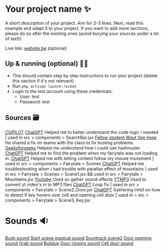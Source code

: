 # Your project name ✨

A short description of your project. Aim for 2-3 lines.
Next, read this example and adapt it to your project.
If you want to add more sections, please do so after the existing ones (avoid burying your sources under a lot of text!).

Live link: [website.be](website.be) (optional)

## Up & running (optional) 🏃‍➡️

- This should contain step by step instructions to run your project (delete this section if it's not relevant)
- Run `php artisan launch:rocket`
- Login to the test account using these credentials:
  - User: test
  - Password: test

## Sources 🗃️

[COPILOT](https://github.com/features/copilot)
[ChatGPT](https://chatgpt.com/share/682a1119-b828-800e-9533-ca6139d7db06) Helped me to better understand the code logic i needed | used in src > components > SearchBar.jsx
[Fellow student Wout Van Impe](https://chatgpt.com/share/682b3eeb-8054-8003-ab2b-8ca273860191) He shared a fix on teams with the class to fix hosting problems.
[Geeksforgeeks](https://www.geeksforgeeks.org/hashrouter-in-react-router/) Helped me understand how i could use hashrouter.
[ChatGPT](https://chatgpt.com/share/682c555a-2c58-800e-a9fe-0950d7e1641a) Helped me to find the problem when my fairytale was not loading in.
[ChatGPT](https://chatgpt.com/share/682d9d3c-104c-800e-9213-4b9cdd25dd22) Helped me with letting content follow my mouse movement | used in src > components > Fairytale > Scenes
[ChatGPT](https://chatgpt.com/share/682dec48-a6b0-800e-8ab6-06f3de22165d) Helped me troubleshooting when i had trouble with parallax effect of mountains | used in src > Fairytale > Scenes > Scene1.jsx && used in src > Fairytale > Mountains.jsx
[Youtube](https://youtube.be) Used so gather sound effects
[YTMP3](https://ytmp3.la/LOF8/) Used to convert yt video's in to MP3 files
[ChatGPT](https://chatgpt.com/share/682f4d63-4fb4-800e-afe3-1ed53e8ed1f2) Loop fix | used in src > components > Fairytale > Scene2_Door.jsx
[ChatGPT](https://chatgpt.com/share/68306085-ce90-800e-87fb-f9c0c9eb455d) Gathering intell on how to detect if key hovers over cell and opening cell door | used in > src > components > Fairytale > Scene3_Key.jsx

# Sounds 🔉
[Bush sound](https://www.youtube.com/watch?v=6U1r-t_caoU&ab_channel=FieldRecordings%28RelaxingSounds%29)
[Start scene magical sound](https://www.youtube.com/watch?v=h5fFaG1haNM&ab_channel=SMTseries)
[Sountrack scene2](https://www.youtube.com/watch?v=CDWtH8eHeEU&ab_channel=ArondightStudios)
[Door opening sound](https://www.youtube.com/watch?v=jwld89z9d90&ab_channel=soundeffects)
[Grab sound](https://www.youtube.com/watch?v=WjxPOU09Wb4&ab_channel=SFXFella)
[Buildup](https://www.youtube.com/watch?v=3b--bevX0zc&ab_channel=SoundEffects)
[Door closing sound](https://www.youtube.com/watch?v=SgUdzDdeO78&ab_channel=DistortedRoom)
[Cell door sound](https://www.youtube.com/watch?v=zwy-lqbm034&ab_channel=SoundEffects)